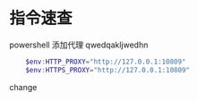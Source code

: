 ---
---

<script setup>
    
    import { useData } from 'vitepress'
    const { theme, page, frontmatter, lang } = useData()
    console.log(page)
</script>

# 指令速查

powershell 添加代理
qwedqakljwedhn

```powershell
    $env:HTTP_PROXY="http://127.0.0.1:10809"
    $env:HTTPS_PROXY="http://127.0.0.1:10809"
```

change
